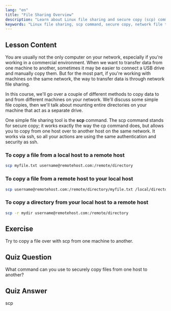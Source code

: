 ```yaml
---
lang: "en"
title: "File Sharing Overview"
description: "Learn about Linux file sharing and secure copy (scp) command. Transfer files between hosts on your network. Get started with this beginner-friendly guide!"
keywords: "Linux file sharing, scp command, secure copy, network file transfer, Linux tutorial, beginner Linux, Linux guide"
---
```


## Lesson Content

You are usually not the only computer on your network, especially if you're working in a commercial environment. When we want to transfer data from one machine to another, sometimes it may be easier to connect a USB drive and manually copy them. But for the most part, if you're working with machines on the same network, the way to transfer data is through network file sharing.

In this course, we'll go over a couple of different methods to copy data to and from different machines on your network. We'll discuss some simple file copies, then we'll talk about mounting entire directories on your machine that act as a separate drive.

One simple file sharing tool is the **scp** command. The scp command stands for secure copy; it works exactly the way the cp command does, but allows you to copy from one host over to another host on the same network. It works via ssh, so all your actions are using the same authentication and security as ssh.

### To copy a file from a local host to a remote host

```bash
scp myfile.txt username@remotehost.com:/remote/directory
```

### To copy a file from a remote host to your local host

```bash
scp username@remotehost.com:/remote/directory/myfile.txt /local/directory
```

### To copy a directory from your local host to a remote host

```bash
scp -r mydir username@remotehost.com:/remote/directory
```

## Exercise

Try to copy a file over with scp from one machine to another.

## Quiz Question

What command can you use to securely copy files from one host to another?

## Quiz Answer

scp
